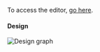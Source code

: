 To access the editor, [go here](https://sigmaj.github.io/PokemonGloriousMapEditor/index.htm?ssid=1PD8qJ1vGcy1dPpqPkaYrU6h1Va9CPxnegcDbP0hXmX0).

#### Design

![Design graph](https://raw.githubusercontent.com/sigmaJ/PokemonGloriousMapEditor/master/img/design.png)
